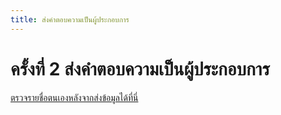 ```yaml
---
title: ส่งคำตอบความเป็นผู้ประกอบการ
---
```


# ครั้งที่ 2 ส่งคำตอบความเป็นผู้ประกอบการ

<technopreneur></technopreneur>

[ตรวจรายชื่อตนเองหลังจากส่งข้อมูลได้ที่นี่](/check/technopreneur.md)